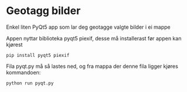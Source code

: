 # Geotagg bilder
Enkel liten PyQt5 app som lar deg geotagge valgte bilder i ei mappe

Appen nyttar biblioteka pyqt5  piexif, desse må installerast før appen kan kjørest

```
pip install pyqt5 piexif
```

Fila pyqt.py må så lastes ned, og fra mappa der denne fila ligger kjøres kommandoen:

```
python run pyqt.py
```

